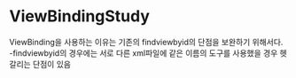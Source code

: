 # ViewBindingStudy

ViewBinding을 사용하는 이유는 기존의 findviewbyid의 단점을 보완하기 위해서다.
-findviewbyid의 경우에는 서로 다른 xml파일에 같은 이름의 도구를 사용했을 경우 헷갈리는 단점이 있음
